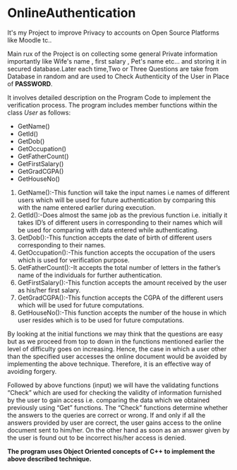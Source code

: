 # OnlineAuthentication
It's my Project to improve Privacy to accounts on Open Source Platforms like Moodle tc..

Main rux of the Project is on collecting some general Private information importantly like Wife's name , first salary , Pet's name etc...
and storing it in secured database.Later each time,Two or Three Questions are take from Database in random and are used to Check Authenticity
of the User in Place of **PASSWORD**.

It involves detailed description on the Program Code to implement the verification process.
 The program includes member functions within the class *User* as follows:
 
* GetName()
* GetId()
* GetDob()
* GetOccupation()
* GetFatherCount()
* GetFirstSalary()
* GetGradCGPA()
* GetHouseNo()

1. GetName():-This function will take the input names i.e names of different users which will be used for future authentication by comparing this with the name entered earlier during execution.
2. GetId():-Does almost the same job as the previous function i.e. initially it takes ID’s of different users in corresponding to their names which will be used for comparing with data entered while authenticating.
3. GetDob():-This function  accepts the date of birth of different users corresponding to their names.
4. GetOccupation():-This function accepts the occupation of the users which is used for verification purpose.
5. GetFatherCount():-It accepts the total number of letters in the father’s name of the individuals for further authentication.
6. GetFirstSalary():-This function accepts the amount received by the user as his/her first salary.
7. GetGradCGPA():-This function accepts the CGPA of the different users which will be used for future computations.
8. GetHouseNo():-This function accepts the number of the house in which user resides  which is to be used for future computations.

By looking at the initial functions we may think that the questions are easy but as we proceed from top to down in the functions mentioned earlier the level of difficulty goes on increasing. Hence, the case in which a user other than the specified user accesses the online document would be avoided by implementing the above technique. Therefore, it is an effective way of avoiding forgery. 

Followed by above functions (input) we will have the validating functions “Check” which are used for checking the validity of information furnished by the user to gain access i.e. comparing the data which we obtained previously using “Get” functions. The “Check” functions determine whether the answers to the queries are correct or wrong. If and only if all the answers provided by user are correct, the user gains access to the online document sent to him/her. On the other hand as soon as an answer given by the user is found out to be incorrect his/her access is denied.

**The program uses Object Oriented concepts of C++ to implement the above described technique.**

